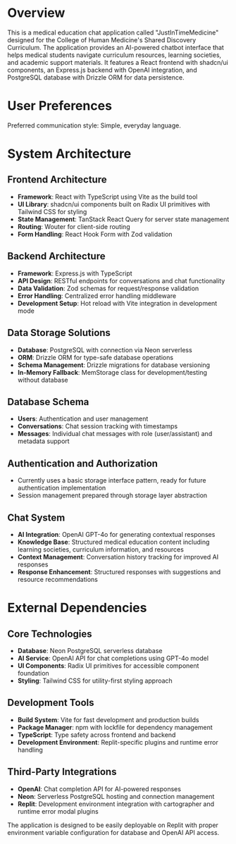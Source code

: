 # Overview

This is a medical education chat application called "JustInTimeMedicine" designed for the College of Human Medicine's Shared Discovery Curriculum. The application provides an AI-powered chatbot interface that helps medical students navigate curriculum resources, learning societies, and academic support materials. It features a React frontend with shadcn/ui components, an Express.js backend with OpenAI integration, and PostgreSQL database with Drizzle ORM for data persistence.

# User Preferences

Preferred communication style: Simple, everyday language.

# System Architecture

## Frontend Architecture
- **Framework**: React with TypeScript using Vite as the build tool
- **UI Library**: shadcn/ui components built on Radix UI primitives with Tailwind CSS for styling
- **State Management**: TanStack React Query for server state management
- **Routing**: Wouter for client-side routing
- **Form Handling**: React Hook Form with Zod validation

## Backend Architecture
- **Framework**: Express.js with TypeScript
- **API Design**: RESTful endpoints for conversations and chat functionality
- **Data Validation**: Zod schemas for request/response validation
- **Error Handling**: Centralized error handling middleware
- **Development Setup**: Hot reload with Vite integration in development mode

## Data Storage Solutions
- **Database**: PostgreSQL with connection via Neon serverless
- **ORM**: Drizzle ORM for type-safe database operations
- **Schema Management**: Drizzle migrations for database versioning
- **In-Memory Fallback**: MemStorage class for development/testing without database

## Database Schema
- **Users**: Authentication and user management
- **Conversations**: Chat session tracking with timestamps
- **Messages**: Individual chat messages with role (user/assistant) and metadata support

## Authentication and Authorization
- Currently uses a basic storage interface pattern, ready for future authentication implementation
- Session management prepared through storage layer abstraction

## Chat System
- **AI Integration**: OpenAI GPT-4o for generating contextual responses
- **Knowledge Base**: Structured medical education content including learning societies, curriculum information, and resources
- **Context Management**: Conversation history tracking for improved AI responses
- **Response Enhancement**: Structured responses with suggestions and resource recommendations

# External Dependencies

## Core Technologies
- **Database**: Neon PostgreSQL serverless database
- **AI Service**: OpenAI API for chat completions using GPT-4o model
- **UI Components**: Radix UI primitives for accessible component foundation
- **Styling**: Tailwind CSS for utility-first styling approach

## Development Tools
- **Build System**: Vite for fast development and production builds
- **Package Manager**: npm with lockfile for dependency management
- **TypeScript**: Type safety across frontend and backend
- **Development Environment**: Replit-specific plugins and runtime error handling

## Third-Party Integrations
- **OpenAI**: Chat completion API for AI-powered responses
- **Neon**: Serverless PostgreSQL hosting and connection management
- **Replit**: Development environment integration with cartographer and runtime error modal plugins

The application is designed to be easily deployable on Replit with proper environment variable configuration for database and OpenAI API access.
